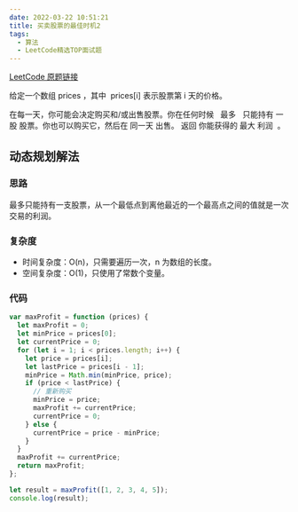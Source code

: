 ```yaml
---
date: 2022-03-22 10:51:21
title: 买卖股票的最佳时机2
tags:
  - 算法
  - LeetCode精选TOP面试题
---
```


[LeetCode 原题链接](https://leetcode-cn.com/problems/best-time-to-buy-and-sell-stock-ii/)

给定一个数组 prices ，其中  prices[i] 表示股票第 i 天的价格。

在每一天，你可能会决定购买和/或出售股票。你在任何时候   最多   只能持有 一股 股票。你也可以购买它，然后在 同一天 出售。
返回 你能获得的 最大 利润  。


## 动态规划解法

### 思路

最多只能持有一支股票，从一个最低点到离他最近的一个最高点之间的值就是一次交易的利润。

### 复杂度

- 时间复杂度：O(n)，只需要遍历一次，n 为数组的长度。
- 空间复杂度：O(1)，只使用了常数个变量。

### 代码

```js
var maxProfit = function (prices) {
  let maxProfit = 0;
  let minPrice = prices[0];
  let currentPrice = 0;
  for (let i = 1; i < prices.length; i++) {
    let price = prices[i];
    let lastPrice = prices[i - 1];
    minPrice = Math.min(minPrice, price);
    if (price < lastPrice) {
      // 重新购买
      minPrice = price;
      maxProfit += currentPrice;
      currentPrice = 0;
    } else {
      currentPrice = price - minPrice;
    }
  }
  maxProfit += currentPrice;
  return maxProfit;
};

let result = maxProfit([1, 2, 3, 4, 5]);
console.log(result);
```
